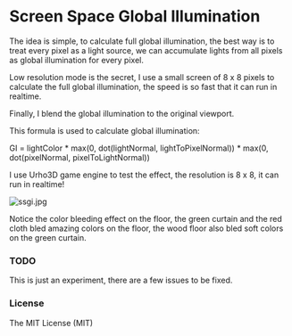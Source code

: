 # Screen Space Global Illumination
The idea is simple, to calculate full global illumination, the best way is to treat every pixel as a light source, we can accumulate lights from all pixels as global illumination for every pixel.

Low resolution mode is the secret, I use a small screen of 8 x 8 pixels to calculate the full global illumination, the speed is so fast that it can run in realtime.

Finally, I blend the global illumination to the original viewport.

This formula is used to calculate global illumination:

GI = lightColor * max(0, dot(lightNormal, lightToPixelNormal)) * max(0, dot(pixelNormal, pixelToLightNormal))

I use Urho3D game engine to test the effect, the resolution is 8 x 8, it can run in realtime!

![ssgi.jpg](http://www.mesh-online.net/ssgi.jpg)

Notice the color bleeding effect on the floor, the green curtain and the red cloth bled amazing colors on the floor, the wood floor also bled soft colors on the green curtain.

### TODO
This is just an experiment, there are a few issues to be fixed.

### License
The MIT License (MIT)
